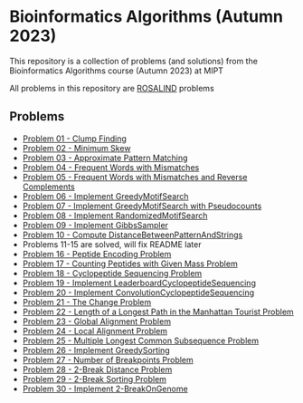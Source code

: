 # Bioinformatics Algorithms (Autumn 2023)

This repository is a collection of problems (and solutions) from the Bioinformatics Algorithms course (Autumn 2023) at MIPT

All problems in this repository are [ROSALIND](https://rosalind.info) problems

## Problems

- [Problem 01 - Clump Finding](problem-01)
- [Problem 02 - Minimum Skew](problem-02)
- [Problem 03 - Approximate Pattern Matching](problem-03)
- [Problem 04 - Frequent Words with Mismatches](problem-04)
- [Problem 05 - Frequent Words with Mismatches and Reverse Complements](problem-05)
- [Problem 06 - Implement GreedyMotifSearch](problem-06)
- [Problem 07 - Implement GreedyMotifSearch with Pseudocounts](problem-07)
- [Problem 08 - Implement RandomizedMotifSearch](problem-08)
- [Problem 09 - Implement GibbsSampler](problem-09)
- [Problem 10 - Compute DistanceBetweenPatternAndStrings](problem-10)
- Problems 11-15 are solved, will fix README later
- [Problem 16 - Peptide Encoding Problem](problem-16)
- [Problem 17 - Counting Peptides with Given Mass Problem](problem-17)
- [Problem 18 - Cyclopeptide Sequencing Problem](problem-18)
- [Problem 19 - Implement LeaderboardCyclopeptideSequencing](problem-19)
- [Problem 20 - Implement ConvolutionCyclopeptideSequencing](problem-20)
- [Problem 21 - The Change Problem](problem-21)
- [Problem 22 - Length of a Longest Path in the Manhattan Tourist Problem](problem-22)
- [Problem 23 - Global Alignment Problem](problem-23)
- [Problem 24 - Local Alignment Problem](problem-24)
- [Problem 25 - Multiple Longest Common Subsequence Problem](problem-25)
- [Problem 26 - Implement GreedySorting](problem-26)
- [Problem 27 - Number of Breakpoints Problem](problem-27)
- [Problem 28 - 2-Break Distance Problem](problem-28)
- [Problem 29 - 2-Break Sorting Problem](problem-29)
- [Problem 30 - Implement 2-BreakOnGenome](problem-30)
